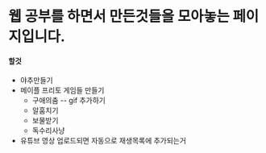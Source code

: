 # 웹 공부를 하면서 만든것들을 모아놓는 페이지입니다.

#### 할것 

* 야추만들기  
* 메이플 프리토 게임들 만들기  
  + 구애의춤  -- gif 추가하기
  + 알훔치기  
  + 보물받기  
  + 독수리사냥  
* 유튜브 영상 업로드되면 자동으로 재생목록에 추가되는거
